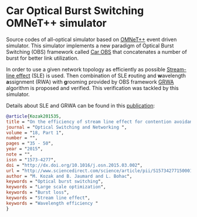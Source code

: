# Car Optical Burst Switching OMNeT++ simulator

Source codes of all-optical simulator based on [OMNeT++](https://omnetpp.org) event driven simulator. This simulator implements a new paradigm of Optical Burst Switching (OBS) framework called [Car OBS](http://spectrum.library.concordia.ca/979415/1/NR71141.pdf) that concatenates a number of burst for better link utilization. 

In order to use a given network topology as efficiently as possible [Stream-line effect](http://ieeexplore.ieee.org/document/1589625/) (SLE) is used. Then combination of SLE **r**outing and **w**avelength **a**ssignment (RWA) with **g**rooming provided by OBS framework [GRWA](https://dspace.cvut.cz/handle/10467/61383) algorithm is proposed and verified. This verification was tackled by this simulator.

Details about SLE and GRWA can be found in this [publication](http://www.sciencedirect.com/science/article/pii/S1573427715000193):

```bibtex
@article{Kozak201535,
title = "On the efficiency of stream line effect for contention avoidance in optical burst switching networks ",
journal = "Optical Switching and Networking ",
volume = "18, Part 1",
number = "",
pages = "35 - 50",
year = "2015",
note = "",
issn = "1573-4277",
doi = "http://dx.doi.org/10.1016/j.osn.2015.03.002",
url = "http://www.sciencedirect.com/science/article/pii/S1573427715000193",
author = "M. Kozak and B. Jaumard and L. Bohac",
keywords = "Optical burst switching",
keywords = "Large scale optimization",
keywords = "Burst loss",
keywords = "Stream line effect",
keywords = "Wavelength efficiency "
}
```